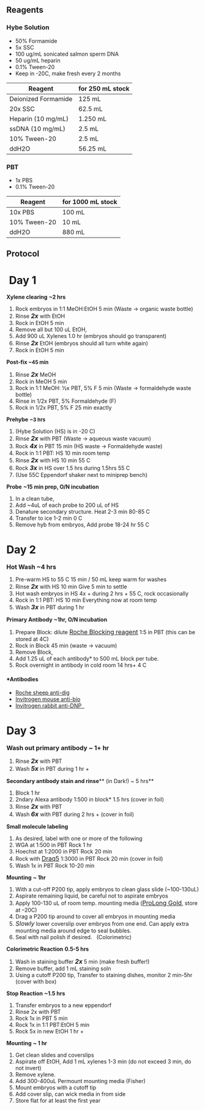 ## Reagents
### Hybe Solution
* 50% Formamide
* 5x SSC
* 100 ug/mL sonicated salmon sperm DNA
* 50 ug/mL heparin
* 0.1% Tween-20
* Keep in -20C, make fresh every 2 months

Reagent | for 250 mL stock 
--------|----------------- 
Deionized Formamide | 125 mL
20x SSC  | 62.5 mL
Heparin (10 mg/mL)  | 1.250 mL
ssDNA (10 mg/mL) | 2.5 mL
10% Tween-20 | 2.5 mL
ddH2O | 56.25 mL

### PBT
* 1x PBS
* 0.1% Tween-20

Reagent | for 1000 mL stock 
--------|----------------- 
10x PBS | 100 mL
10% Tween-20  | 10 mL
ddH2O   | 880 mL


## Protocol


#  Day 1

**Xylene clearing** **~2 hrs**

1.  Rock embryos in 1:1 MeOH:EtOH 5 min (Waste -> organic waste bottle)
2.  Rinse <i style="font-size: 16px;"><b>2x</b></i> with EtOH
3.  Rock in EtOH 5 min
4.  Remove all but 100 uL EtOH,
5.  Add 900 uL Xylenes 1.0 hr (embryos should go transparent)
6.  Rinse <i style="font-size: 16px;"><b>2x</b></i> EtOH (embryos should all turn white again)
7.  Rock in EtOH 5 min

**Post-fix**<b style="font-size: 13px;"> ~45 min</b> 

1.  Rinse <i style="font-size: 16px;"><b>2x</b></i> MeOH
2.  Rock in MeOH 5 min
3.  Rock in 1:1 MeOH: ½x PBT, 5% F 5 min (Waste -> formaldehyde waste bottle)
4.  Rinse in 1/2x PBT, 5% Formaldehyde (F)
5.  Rock in 1/2x PBT, 5% F 25 min exactly

**Prehybe** <b style="font-size: 13px;">~3 hrs</b> 

1.  (Hybe Solution (HS) is in -20 C)
2.  Rinse <i style="font-size: 16px;"><b>2x</b></i> with PBT (Waste -> aqueous waste vacuum)
3.  Rock <i style="font-size: 16px;"><b>4x</b></i> in PBT 15 min (HS waste -> Formaldehyde waste)
4.  Rock in 1:1 PBT: HS 10 min room temp
5.  Rinse <i style="font-size: 16px;"><b>2x</b></i> with HS 10 min 55 C
6.  Rock <i style="font-size: 16px;"><b>3x</b></i> in HS over 1.5 hrs during 1.5hrs 55 C
7.  (Use 55C Eppendorf shaker next to miniprep bench)

**Probe** **~15 min prep, O/N incubation** 

1.  In a clean tube,
2.  Add ~4uL of each probe to 200 uL of HS
3.  Denature secondary structure. Heat 2-3 min 80-85 C
4.  Transfer to ice 1-2 min 0 C
5.  Remove hyb from embryos, Add probe 18-24 hr 55 C   

# Day 2

<b style="font-size: 16px;">Hot Wash</b><b style="font-size: 16px;"> ~4 hrs</b> 

1.  Pre-warm HS to 55 C 15 min / 50 mL keep warm for washes
2.  Rinse <i style="font-size: 16px;"><b>2x</b></i> with HS 10 min Give 5 min to settle
3.  Hot wash embryos in HS 4x + during 2 hrs + 55 C, rock occasionally
4.  Rock in 1:1 PBT: HS 10 min Everything now at room temp
5.  Wash <i style="font-size: 16px;"><b>3x</b></i> in PBT during 1 hr

**Primary Antibody** **~1hr, O/N incubation** 

1.  Prepare Block: dilute <a style="font-size: 16px;" href="https://www.roche-applied-science.com/servlet/RCProductDisplay?productId=3.7.4.16.1.1">Roche Blocking reagent</a> 1:5 in PBT (this can be stored at 4C)
2.  Rock in Block 45 min (waste -> vacuum)
3.  Remove Block,
4.  Add 1.25 uL of each antibody* to  500 mL block per tube.
6.  Rock overnight in antibody in cold room 14 hrs+ 4 C


#### *Antibodies

   * [Roche sheep anti-dig](https://www.uoftmedstore.com/item_detail.sz?id=44403&parent=4065)
   * [Invitrogen mouse anti-bio ](http://products.invitrogen.com/ivgn/product/033700)
   * [Invitrogen rabbit anti-DNP  ](http://products.invitrogen.com/ivgn/product/713500?ICID=search-product) 

# Day 3

<b style="font-size: 16px;">Wash out primary antibody</b><b style="font-size: 16px;"> ~ 1+ hr</b> 

1.  Rinse <i style="font-size: 16px;"><b>2x</b></i> with PBT
2.  Wash <i style="font-size: 16px;"><b>5x</b></i> in PBT during 1 hr +

**Secondary antibody stain and rinse**** (in Dark!) ~ 5 hrs** 

1.  Block 1 hr
2.  2ndary Alexa antibody 1:500 in block* 1.5 hrs (cover in foil)
3.  Rinse <i style="font-size: 16px;"><b>2x</b></i> with PBT
4.  Wash <i style="font-size: 16px;"><b>6x</b></i> with PBT during 2 hrs + (cover in foil)

**Small molecule labeling** 

1.  As desired, label with one or more of the following
2.  WGA at 1:500 in PBT Rock 1 hr
3.  Hoechst at 1:2000 in PBT Rock 20 min
4.  Rock with <a style="font-size: 16px;" href="http://www.biostatus.com/product/draq5/">Draq5</a> 1:3000 in PBT Rock 20 min (cover in foil)
5.  Wash 1x in PBT Rock 10-20 min

**Mounting** **~ 1hr** 

1.  With a cut-off P200 tip, apply embryos to clean glass slide (~100-130uL)
2.  Aspirate remaining liquid, be careful not to aspirate embryos
3.  Apply 100-130 uL of room temp. mounting media (<a style="font-size: 16px;" href="http://www.invitrogen.com/site/us/en/home/brands/Molecular-Probes/Key-Molecular-Probes-Products/ProLong-Antifades-Brand-Page.html?">ProLong Gold</a>, store at –20C)
4.  Drag a P200 tip around to cover all embryos in mounting media
5.  <i style="font-size: 16px;">Slowly</i> lower coverslip over embryos from one end. Can apply extra mounting media around edge to seal bubbles.
6.  Seal with nail polish if desired.   (Colorimetric) 

**Colorimetric Reaction** **0.5-5 hrs** 

1.  Wash in staining buffer <i style="font-size: 16px;"><b>2x </b></i> 5 min (make fresh buffer!)
2.  Remove buffer, add 1 mL staining soln
3.  Using a cutoff P200 tip, Transfer to staining dishes, monitor 2 min-5hr (cover with box)

**Stop Reaction** **~1.5 hrs** 

1.  Transfer embryos to a new eppendorf
2.  Rinse 2x with PBT
3.  Rock 1x in PBT 5 min
4.  Rock 1x in 1:1 PBT:EtOH 5 min
5.  Rock 5x in new EtOH 1 hr +

**Mounting** **~ 1 hr** 

1.  Get clean slides and coverslips
2.  Aspirate off EtOH, Add 1 mL xylenes 1-3 min (do not exceed 3 min, do not invert)
3.  Remove xylene.
4.  Add 300-400uL Permount mounting media (Fisher)
5.  Mount embryos with a cutoff tip
6.  Add cover slip, can wick media in from side
7.  Store flat for at least the first year    
